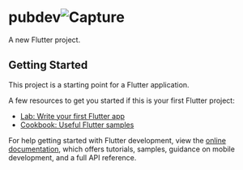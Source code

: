 # pubdev![Capture](https://github.com/mudakkirafridi/Calculator-App-Fluttet/assets/139226585/0f96ffab-793e-4a9f-9c66-788dc1d9115e)


A new Flutter project.

## Getting Started

This project is a starting point for a Flutter application.

A few resources to get you started if this is your first Flutter project:

- [Lab: Write your first Flutter app](https://docs.flutter.dev/get-started/codelab)
- [Cookbook: Useful Flutter samples](https://docs.flutter.dev/cookbook)

For help getting started with Flutter development, view the
[online documentation](https://docs.flutter.dev/), which offers tutorials,
samples, guidance on mobile development, and a full API reference.
